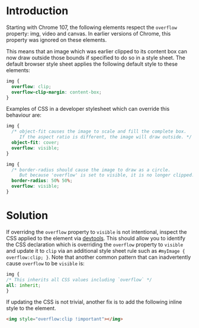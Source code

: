 # Introduction

Starting with Chrome 107, the following elements respect the `overflow` property: img, video and canvas. In earlier versions of Chrome, this property was ignored on these elements.

This means that an image which was earlier clipped to its content box can now draw outside those bounds if specified to do so in a style sheet. The default browser style sheet applies the following default style to these elements:

```css
img {
  overflow: clip;
  overflow-clip-margin: content-box;
}
```

Examples of CSS in a developer stylesheet which can override this behaviour are:

```css
img {
  /* object-fit causes the image to scale and fill the complete box.
     If the aspect ratio is different, the image will draw outside. */
  object-fit: cover;
  overflow: visible;
}
```


```css
img {
  /* border-radius should cause the image to draw as a circle.
     But because 'overflow' is set to visible, it is no longer clipped. */
  border-radius: 50% 50%;
  overflow: visible;
}
```

# Solution

If overridng the `overflow` property to `visible` is not intentional, inspect the CSS applied to the element via [devtools](https://developer.chrome.com/docs/devtools/css/#view). This should allow you to identify the CSS declaration which is overriding the `overflow` property to `visible` and update it to `clip` via an additional style sheet rule such as `#myImage { overflow:clip; }`. Note that another common pattern that can inadvertently cause `overflow` to be `visible` is:

```css
img {
/* This inherits all CSS values including `overflow` */
all: inherit;
}
```

If updating the CSS is not trivial, another fix is to add the following inline style to the element.

```html
<img style="overflow:clip !important"></img>
```
